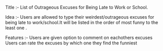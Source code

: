Title :- List of Outrageous Excuses for Being Late to Work or School.

Idea :- Users are allowed to type their weirdest/outrageous excuses for being late to work/school.It will be listed in the order of most funny to the least one .

Features :- Users are given option to comment on eachothers excuses
            Users can rate the excuses by which one they find the funniest
